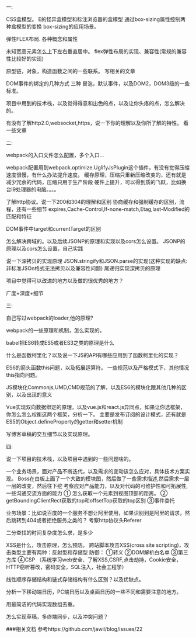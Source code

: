 一:

CSS盒模型。
  E的怪异盒模型和标注浏览器的盒模型 
  通过box-sizing属性控制两种盒模型的变换
box-sizing的应用场景。

弹性FLEX布局.
  各种概念和属性

未知宽高元素怎么上下左右垂直居中。
  flex弹性布局的实现、兼容性(常规的兼容性比较好的实现)

原型链，对象，构造函数之间的一些联系。
  写相关的文章


DOM事件的绑定的几种方式
  三种
  冒泡，默认事件，以及DOM2，DOM3级的一些标准。

项目中用到的技术栈，以及觉得得意和出色的点，以及让你头疼的点，怎么解决的。


有没有了解http2.0,websocket,https，说一下你的理解以及你所了解的特性。
  看一些文章

二:

webpack的入口文件怎么配置，多个入口...

webpack配置用到webpack.optimize.UglifyJsPlugin这个插件，有没有觉得压缩速度很慢，有什么办法提升速度。
  缓存原理，压缩只重新压缩改变的，还有就是减少冗余的代码，压缩只用于生产阶段
  硬件上提升，可以得到质的飞跃，比如换台I9处理器的电脑。。。。

了解http协议。说一下200和304的理解和区别
  协商缓存和强制缓存的区别，流程，还有一些细节
  expires,Cache-Control,If-none-match,Etag,last-Modified的匹配和特征

DOM事件中target和currentTarget的区别

怎么解决跨域的。以及后续JSONP的原理和实现以及cors怎么设置。
  JSONP的原理以及cors怎么设置，自己实践
    
说一下深拷贝的实现原理
  JSON.stringify和JSON.parse的实现(这种实现的缺点: 非标准JSOn格式无法拷贝以及兼容性问题)
  尾递归实现深拷贝的原理

项目中觉得可以改进的地方以及做的很优秀的地方？

广度+深度+细节


三:

自己写过webpack的loader,他的原理?

webpack的一些原理和机制，怎么实现的。

babel把ES6转成ES5或者ES3之类的原理是什么

什么是函数柯里化？以及说一下JS的API有哪些应用到了函数柯里化的实现？

ES6的箭头函数this问题，以及拓展运算符。
  一些规范以及严格模式下，其他情况this指向问题。

JS模块化Commonjs,UMD,CMD规范的了解，以及ES6的模块化跟其他几种的区别，以及出现的意义

Vue实现双向数据绑定的原理，以及vue.js和react.js异同点，如果让你选框架，你怎么怎么权衡这两个框架，分析一下。
  主要是发布订阅的设计模式，还有就是ES5的Object.defineProperty的getter和setter机制

写博客草稿的交互细节以及实现原理。

四:

说一下项目的技术栈，以及项目中遇到的一些问题啥的。

一个业务场景，面对产品不断迭代，以及需求的变动该怎么应对，具体技术方案实现。
  Boss在白板上画了一个大致的模块图，然后做了一些需求描述,然后需求一层一层的改变，然后往下挖
  考察应对产品能力，以及对代码的可维护性和可拓展性,一些沟通交流方面的能力
  ① 怎么获取一个元素到视图顶部的距离。
  ② getBoundingClientRect获取的top和offsetTop获取的top区别
  ③事件委托

业务场景：比如说百度的一个服务不想让阿里使用，如果识别到是阿里的请求，然后跳转到404或者拒绝服务之类的？
  考察http协议头Referer

二分查找的时间复杂度怎么求，是多少

XSS是什么，攻击原理，怎么预防。
  跨站脚本攻击XSS(cross site scripting)，攻击类型主要有两种：反射型和存储型
  防御：
    ①转义
    ②DOM解析白名单
    ③第三方库
    ④CSP
  （系统学习web安全、了解XSS,CSRF,点击劫持，Cookie安全，HTTP窃听篡改，密码安全，SQL注入，社会工程学）

线性顺序存储结构和链式存储结构有什么区别？以及优缺点。

分析一下移动端日历，PC端日历以及桌面日历的一些不同和需要注意的地方。

用最简洁的代码实现数组去重。

怎么实现草稿，多终端同步，以及冲突问题？



###相关文档
参考https://github.com/jawil/blog/issues/22
